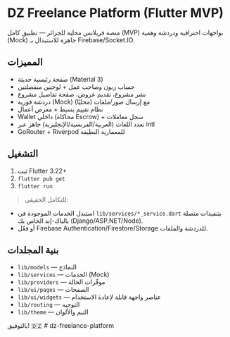 # DZ Freelance Platform (Flutter MVP)

منصة فريلانس محلية للجزائر — تطبيق كامل (MVP) بواجهات احترافية ودردشة وهمية (Mock) جاهزة للاستبدال بـ Firebase/Socket.IO.

## المميزات
- صفحة رئيسية حديثة (Material 3)
- حساب زبون وصاحب عمل + لوحتين منفصلتين
- نشر مشروع، تقديم عروض، صفحة تفاصيل مشروع
- دردشة فورية (Mock) مع إرسال صور/ملفات (محليًا)
- نظام تقييم بسيط + معرض أعمال
- Wallet داخلي (محاكاة Escrow) + سجل معاملات
- تعدد اللغات (العربية/الفرنسية/الإنجليزية) جاهز عبر intl
- GoRouter + Riverpod للمعمارية النظيفة

## التشغيل
1) ثبت Flutter 3.22+
2) `flutter pub get`
3) `flutter run`

> للتكامل الحقيقي:
- استبدل الخدمات الموجودة في `lib/services/*_service.dart` بتنفيذات متصلة بالباك-إند الخاص بك (Django/ASP.NET/Node).
- أو فعّل Firebase Authentication/Firestore/Storage للدردشة والملفات.

## بنية المجلدات
- `lib/models` — النماذج
- `lib/services` — الخدمات (Mock)
- `lib/providers` — موفّرات الحالة
- `lib/ui/pages` — الصفحات
- `lib/ui/widgets` — عناصر واجهة قابلة لإعادة الاستخدام
- `lib/routing` — التوجيه
- `lib/theme` — الثيم والألوان

بالتوفيق! 🇩🇿
#   d z - f r e e l a n c e - p l a t f o r m  
 